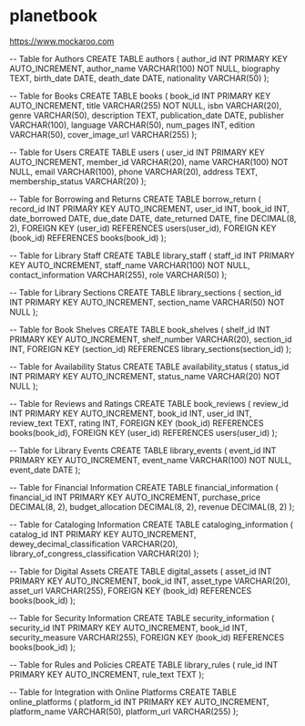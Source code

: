 # planetbook

https://www.mockaroo.com


-- Table for Authors
CREATE TABLE authors (
    author_id INT PRIMARY KEY AUTO_INCREMENT,
    author_name VARCHAR(100) NOT NULL,
    biography TEXT,
    birth_date DATE,
    death_date DATE,
    nationality VARCHAR(50)
);

-- Table for Books
CREATE TABLE books (
    book_id INT PRIMARY KEY AUTO_INCREMENT,
    title VARCHAR(255) NOT NULL,
    isbn VARCHAR(20),
    genre VARCHAR(50),
    description TEXT,
    publication_date DATE,
    publisher VARCHAR(100),
    language VARCHAR(50),
    num_pages INT,
    edition VARCHAR(50),
    cover_image_url VARCHAR(255)
);

-- Table for Users
CREATE TABLE users (
    user_id INT PRIMARY KEY AUTO_INCREMENT,
    member_id VARCHAR(20),
    name VARCHAR(100) NOT NULL,
    email VARCHAR(100),
    phone VARCHAR(20),
    address TEXT,
    membership_status VARCHAR(20)
);

-- Table for Borrowing and Returns
CREATE TABLE borrow_return (
    record_id INT PRIMARY KEY AUTO_INCREMENT,
    user_id INT,
    book_id INT,
    date_borrowed DATE,
    due_date DATE,
    date_returned DATE,
    fine DECIMAL(8, 2),
    FOREIGN KEY (user_id) REFERENCES users(user_id),
    FOREIGN KEY (book_id) REFERENCES books(book_id)
);

-- Table for Library Staff
CREATE TABLE library_staff (
    staff_id INT PRIMARY KEY AUTO_INCREMENT,
    staff_name VARCHAR(100) NOT NULL,
    contact_information VARCHAR(255),
    role VARCHAR(50)
);

-- Table for Library Sections
CREATE TABLE library_sections (
    section_id INT PRIMARY KEY AUTO_INCREMENT,
    section_name VARCHAR(50) NOT NULL
);

-- Table for Book Shelves
CREATE TABLE book_shelves (
    shelf_id INT PRIMARY KEY AUTO_INCREMENT,
    shelf_number VARCHAR(20),
    section_id INT,
    FOREIGN KEY (section_id) REFERENCES library_sections(section_id)
);

-- Table for Availability Status
CREATE TABLE availability_status (
    status_id INT PRIMARY KEY AUTO_INCREMENT,
    status_name VARCHAR(20) NOT NULL
);

-- Table for Reviews and Ratings
CREATE TABLE book_reviews (
    review_id INT PRIMARY KEY AUTO_INCREMENT,
    book_id INT,
    user_id INT,
    review_text TEXT,
    rating INT,
    FOREIGN KEY (book_id) REFERENCES books(book_id),
    FOREIGN KEY (user_id) REFERENCES users(user_id)
);

-- Table for Library Events
CREATE TABLE library_events (
    event_id INT PRIMARY KEY AUTO_INCREMENT,
    event_name VARCHAR(100) NOT NULL,
    event_date DATE
);

-- Table for Financial Information
CREATE TABLE financial_information (
    financial_id INT PRIMARY KEY AUTO_INCREMENT,
    purchase_price DECIMAL(8, 2),
    budget_allocation DECIMAL(8, 2),
    revenue DECIMAL(8, 2)
);

-- Table for Cataloging Information
CREATE TABLE cataloging_information (
    catalog_id INT PRIMARY KEY AUTO_INCREMENT,
    dewey_decimal_classification VARCHAR(20),
    library_of_congress_classification VARCHAR(20)
);

-- Table for Digital Assets
CREATE TABLE digital_assets (
    asset_id INT PRIMARY KEY AUTO_INCREMENT,
    book_id INT,
    asset_type VARCHAR(20),
    asset_url VARCHAR(255),
    FOREIGN KEY (book_id) REFERENCES books(book_id)
);

-- Table for Security Information
CREATE TABLE security_information (
    security_id INT PRIMARY KEY AUTO_INCREMENT,
    book_id INT,
    security_measure VARCHAR(255),
    FOREIGN KEY (book_id) REFERENCES books(book_id)
);

-- Table for Rules and Policies
CREATE TABLE library_rules (
    rule_id INT PRIMARY KEY AUTO_INCREMENT,
    rule_text TEXT
);

-- Table for Integration with Online Platforms
CREATE TABLE online_platforms (
    platform_id INT PRIMARY KEY AUTO_INCREMENT,
    platform_name VARCHAR(50),
    platform_url VARCHAR(255)
);
